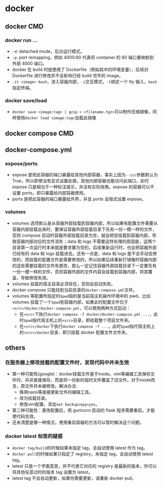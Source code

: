 # docker


## docker CMD
### docker run ...
+ `-d`: detached mode，后台运行模式。
+ `-p`: port remapping，例如 4000:80 代表将 container 的 80 端口重映射到外部 4000 端口。
+ docker 在 build 时就使用了 Dockerfile（例如其中的环境变量），后续对 Dockerfile 进行修改并不会影响已经 build 完毕的 image。
+ `-it <image> bash`，进入容器内部，`-i`交互模式，`-t`绑定一个 tty 输入，`bash`指定终端。

### docker save/load
+ `docker save <image:tag> | gzip > <filename.tgz>`可以制作压缩镜像，同样使用`docker load <image:tag>`加载此镜像


## docker compose CMD


## docker-compose.yml
### expose/ports
+ expose 是把此容器的端口暴露给其他内部容器，事实上因为`--icc`参数默认为 True，所以即使没有显式设置此值，其他内部容器也能访问此端口，此时 expose 只是相当于一种标注提示，并没有实际效用。expose 的容器可以不设置 ports，即只暴露给内部容器使用。
+ ports 是把此容器的端口暴露给外界，并且 ports 会隐式设置 expose。

### volumes
+ volumes 选项默认是从容器外部挂载到容器内部，所以如果有配置文件需要从容器内部挂载出来时，要保证容器外部挂载目录下先有一份一模一样的文件，否则 compose 启动时容器外部挂载目录为空，就会把空挂载到容器内部，导致容器内部对应的文件消失；data 和 logs 不需要这样处理的原因是，这两个目录第一次运行时本来就是要求置为空的，后续重新运行时，也会把容器外部已经有的 data 和 logs 挂载进去。还有一点是，data 和 logs 是不会手动去修改的，而挂载的配置文件是需要修改的，所以如果后续重新打镜像时容器内部的这些需要挂载的文件有更改，那么一定记住容器外部挂载目录下一定要先有一份一模一样的文件，否则容器外部的文件内容会挂载到容器内部，将其覆盖，导致修改失效。
+ volumes 挂载的宿主目录必须存在，否则会启动失败。
+ docker compose 只能找到当前目录的`docker-compose.yml`文件。
+ volumes 等配置所指定的`$pwd`指的是当前宿主机操作环境中的 pwd，比如 volumes 挂载了一个`$pwd`到容器内部，如果此时配置文件位于`<src>/docker/docker-compose.yml`，可以使用两种方式启动：
	+ 在`<src>`下执行`docker compose -f docker/docker-compose.yml ...`，此时`$pwd`指代宿主机上的`<src>`目录，即挂载整个项目文件夹。
	+ 在`<src>/docker`下执行`docker compose -f ...`，此时`$pwd`指代宿主机上的`<src>/docker`目录，即只挂载 docker 配置文件文件夹。


## others
### 在服务器上修改挂载的配置文件时，发现代码中并未生效
+ 第一种可能性(google)：docker挂载文件基于inode。vim等编辑工具保存文件时，并非直接保存，而是将一份新的临时文件覆盖了旧文件。对于inode而言，原文件并未被修改。解决办法:
	+ 换用nano等直接更新文件的编辑工具。  
	+ 改为挂载目录。   
	+ 修改vim配置，添加`set backupcopy=yes`。
+ 第二种可能性：更改配置后，用 gunicorn 启动的 flask 程序需要重启，才能使代码生效。
+ 还未清楚是哪一种情况，使用重启容器的方法可以暂时解决这个问题。

### docker latest 标签的疑惑
+ `docker tag/build`的时候如果未指定 tag，会自动使用 latest 作为 tag。
+ `docker pull`的时候如果只指定了 registry，未指定 tag，会自动使用 latest tag。
+ latest 只是一个字面意思，并不代表它对应的 registry 是最新的版本，你可以将其他任意过时的版本 tag 设置为 latest。
+ latest tag 不会自动更新，如果你需要更新，请重新 docker pull。


